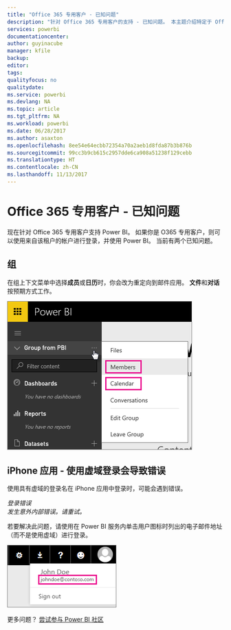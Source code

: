 ```yaml
---
title: "Office 365 专用客户 - 已知问题"
description: "针对 Office 365 专用客户的支持 - 已知问题。 本主题介绍特定于 Office 365 专用客户的问题。 这包括对组功能的限制以及与虚域的 iPhone 应用。"
services: powerbi
documentationcenter: 
author: guyinacube
manager: kfile
backup: 
editor: 
tags: 
qualityfocus: no
qualitydate: 
ms.service: powerbi
ms.devlang: NA
ms.topic: article
ms.tgt_pltfrm: NA
ms.workload: powerbi
ms.date: 06/28/2017
ms.author: asaxton
ms.openlocfilehash: 8ee54e64ecbb72354a70a2aeb1d8fda87b3b876b
ms.sourcegitcommit: 99cc3b9cb615c2957dde6ca908a51238f129cebb
ms.translationtype: HT
ms.contentlocale: zh-CN
ms.lasthandoff: 11/13/2017
---
```

# <a name="office-365-dedicated-customers---known-issues"></a>Office 365 专用客户 - 已知问题
现在针对 Office 365 专用客户支持 Power BI。  如果你是 O365 专用客户，则可以使用来自该租户的帐户进行登录，并使用 Power BI。 当前有两个已知问题。

## <a name="groups"></a>组
在组上下文菜单中选择**成员**或**日历**时，你会改为重定向到邮件应用。  **文件**和**对话**按预期方式工作。

![](media/service-admin-office-365-dedicated-known-issues/group-menu.png)

## <a name="iphone-app---sign-in-with-vanity-domain-leads-to-error"></a>iPhone 应用 - 使用虚域登录会导致错误
使用具有虚域的登录名在 iPhone 应用中登录时，可能会遇到错误。

*登录错误*  
*发生意外内部错误。请重试。*

若要解决此问题，请使用在 Power BI 服务内单击用户图标时列出的电子邮件地址（而不是使用虚域）进行登录。

![](media/service-admin-office-365-dedicated-known-issues/sign-in-address.png)

更多问题？ [尝试参与 Power BI 社区](http://community.powerbi.com/)

